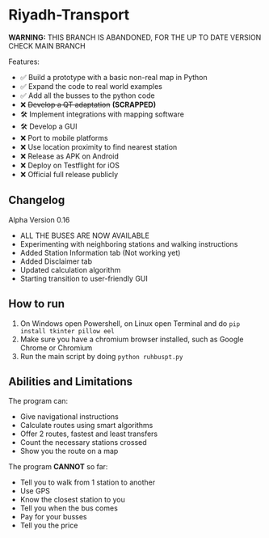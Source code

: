 
# Riyadh-Transport
**WARNING:** THIS BRANCH IS ABANDONED, FOR THE UP TO DATE VERSION CHECK MAIN BRANCH

Features:
 - ✅ Build a prototype with a basic non-real map in Python
 - ✅ Expand the code to real world examples
 - ✅ Add all the busses to the python code
 - ❌ ~~Develop a QT adaptation~~ **(SCRAPPED)**
 - 🛠️ Implement integrations with mapping software
 - 🛠️ Develop a GUI
 - ❌ Port to mobile platforms
 - ❌ Use location proximity to find nearest station
 - ❌ Release as APK on Android
 - ❌ Deploy on Testflight for iOS
 - ❌ Official full release publicly

## Changelog
Alpha Version 0.16
 - ALL THE BUSES ARE NOW AVAILABLE
 - Experimenting with neighboring stations and walking instructions
 - Added Station Information tab (Not working yet)
 - Added Disclaimer tab
 - Updated calculation algorithm
 - Starting transition to user-friendly GUI

## How to run
1. On Windows open Powershell, on Linux open Terminal and do `pip install tkinter pillow eel`
2. Make sure you have a chromium browser installed, such as Google Chrome or Chromium
3. Run the main script by doing `python ruhbuspt.py`

## Abilities and Limitations
The program can:
 - Give navigational instructions
 - Calculate routes using smart algorithms
 - Offer 2 routes, fastest and least transfers
 - Count the necessary stations crossed
 - Show you the route on a map


The program **CANNOT** so far:
 - Tell you to walk from 1 station to another
 - Use GPS
 - Know the closest station to you
 - Tell you when the bus comes
 - Pay for your busses
 - Tell you the price

